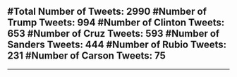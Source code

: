 #Total Number of Tweets: 2990 
#Number of Trump Tweets: 994
#Number of Clinton Tweets: 653
#Number of Cruz Tweets: 593
#Number of Sanders Tweets: 444
#Number of Rubio Tweets: 231
#Number of Carson Tweets: 75
---
---
